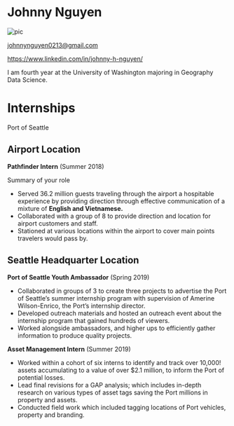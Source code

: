 # Johnny Nguyen

![pic]()


johnnynguyen0213@gmail.com

https://www.linkedin.com/in/johnny-h-nguyen/

I am fourth year at the University of Washington majoring in Geography Data Science. 


# Internships

Port of Seattle 

## Airport Location

**Pathfinder Intern** (Summer 2018)

Summary of your role

- Served 36.2 million guests traveling through the airport a hospitable experience by providing direction through effective communication of a mixture of **English and Vietnamese.**
- Collaborated with a group of 8 to provide direction and location for airport customers and staff.
- Stationed at various locations within the airport to cover main points travelers would pass by.

## Seattle Headquarter Location

**Port of Seattle Youth Ambassador** (Spring 2019)

- Collaborated in groups of 3 to create three projects to advertise the Port of Seattle’s summer internship program with supervision of Amerine Wilson-Enrico, the Port’s internship director.
- Developed outreach materials and hosted an outreach event about the internship program that gained hundreds of viewers.
- Worked alongside ambassadors, and higher ups to efficiently gather information to produce quality projects.

**Asset Management Intern** (Summer 2019)

- Worked within a cohort of six interns to identify and track over 10,000!
 assets accumulating to a value of over $2.1 million, to inform the Port of potential losses.
- Lead final revisions for a GAP  analysis; which includes in-depth research on various types of asset tags saving the Port millions in property and assets.
- Conducted field work which included tagging locations of Port vehicles, property and branding.
